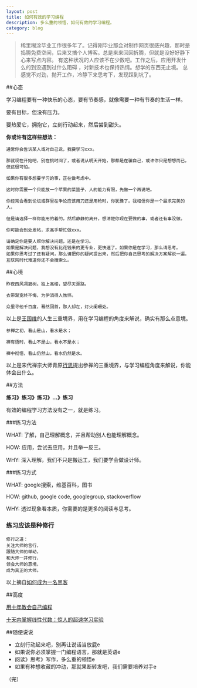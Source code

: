 ```yaml
---
layout: post
title: 如何有效的学习编程
description: 多么重的领悟，如何有效的学习编程。
category: blog
---
```

> 稀里糊涂毕业工作很多年了。记得刚毕业那会对制作网页很感兴趣，那时是捣腾免费空间，后来又搞个人博客。总是来来回回折腾，但就是没好好静下心来写点内容。
> 有这种状况的人应该不在少数吧。工作之后，应用开发什么的到没遇到过什么阻碍 ，对新技术也保持热情。想学的东西无止境。
> 总感觉不对劲，抛开工作，冷静下来思考下，发现踩到坑了。

##心态

学习编程要有一种快乐的心态，要有节奏感，就像需要一种有节奏的生活一样。

要有目标，但没有压力。

要热爱它，拥抱它，立刻行动起来，然后尝到甜头。

**你或许有这样些想法：**

    通常你会告诉某人或对自己说，我要学习xxx。

    那就现在开始吧，别在挑时间了，或者说从明天开始，那都是在骗自己，或许你只是想想而已。
    但这很可怕。

    如果你有很多想要学习的事，正在做考虑中。

    这时你需要一个只能放一个苹果的菜篮子，人的能力有限，先做一个再说吧。

    你经常会看到论坛或群里在争论应该用刀还是用枪时，你犹豫了。我相信你是一个最求完美的人。

    但是请选择一样你能用的着的，然后静静的离开，想清楚你现在要做的事，或者还有事没做。

    你可能会到处发帖，求高手帮忙做xxx。

    请确定你是要人帮你解决问题，还是在学习。
    如果是解决问题，我想没有比花钱来的更专业，更快速了。如果你是在学习，那么请思考。
    如果你思考过了还有疑问，那么请把你的疑问提出来，然后把你自己思考的解决方案解说一遍。
    互联网时代难道你还不会搜索么。

##心境

    昨夜西风凋碧树。独上高楼，望尽天涯路。 

    衣带渐宽终不悔，为伊消得人憔悴。 

    众里寻他千百度，蓦然回首，那人却在，灯火阑珊处。 
    
以上是[王国维](http://baike.baidu.com/view/1997.htm)的人生三重境界，用在学习编程的角度来解说，确实有那么点意境。

    参禅之初，看山是山，看水是水；

    禅有悟时，看山不是山，看水不是水；

    禅中彻悟，看山仍然山，看水仍然是水。
    
以上是宋代禅宗大师青原[行思](http://baike.baidu.com/view/735826.htm)提出参禅的三重境界，与学习编程角度来解说，你能体会出什么。

##方法

**练习》练习》练习》...》练习**

有效的编程学习方法没有之一，就是练习。


###练习方法

WHAT: 了解，自己理解概念，并且帮助别人也能理解概念。

HOW: 应用，尝试去应用，并且举一反三。

WHY: 深入理解，我们不只是搬运工，我们要学会做设计师。


###练习方式

WHAT: google搜索，维基百科，图书

HOW: github, google code, googlegroup, stackoverflow

WHY: 透过现象看本质，你需要的是更多的阅读与思考。

### 练习应该是种修行

    修行之道：
    关注大师的言行，
    跟随大师的举动，
    和大师一并修行，
    领会大师的意境，
    成为真正的大师。
    
以上摘自[如何成为一名黑客](https://translations.readthedocs.org/en/latest/)

##高度

[用十年教会自己编程](http://blog.csdn.net/UndeadWraith/article/details/6140455)

[十天内掌握线性代数：惊人的超速学习实验](http://select.yeeyan.org/view/94114/329073)

##随便说说

- 立刻行动起来吧，别再让说话当放屁e
- 如果说你必须掌握一门编程语言，那就是英语e
- 阅读》思考》写作，多么重的领悟e
- 如果有种想收藏的冲动，那就果断转发吧，我们需要培养对手e

（完）
